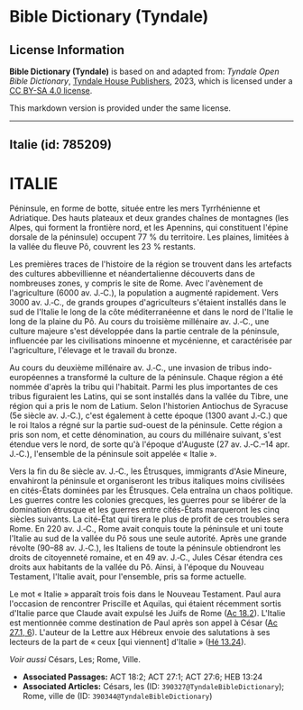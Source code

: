# Bible Dictionary (Tyndale)

## License Information

**Bible Dictionary (Tyndale)** is based on and adapted from: _Tyndale Open Bible Dictionary_, [Tyndale House Publishers](https://tyndaleopenresources.com/), 2023, which is licensed under a [CC BY-SA 4.0 license](https://creativecommons.org/licenses/by-sa/4.0/legalcode.en).

This markdown version is provided under the same license.



--------------------------------

## Italie (id: 785209)

ITALIE
======

Péninsule, en forme de botte, située entre les mers Tyrrhénienne et Adriatique. Des hauts plateaux et deux grandes chaînes de montagnes (les Alpes, qui forment la frontière nord, et les Apennins, qui constituent l'épine dorsale de la péninsule) occupent 77 % du territoire. Les plaines, limitées à la vallée du fleuve Pô, couvrent les 23 % restants.

Les premières traces de l'histoire de la région se trouvent dans les artefacts des cultures abbevillienne et néandertalienne découverts dans de nombreuses zones, y compris le site de Rome. Avec l'avènement de l'agriculture (6000 av. J.‑C.), la population a augmenté rapidement. Vers 3000 av. J.‑C., de grands groupes d'agriculteurs s'étaient installés dans le sud de l'Italie le long de la côte méditerranéenne et dans le nord de l'Italie le long de la plaine du Pô. Au cours du troisième millénaire av. J.‑C., une culture majeure s'est développée dans la partie centrale de la péninsule, influencée par les civilisations minoenne et mycénienne, et caractérisée par l'agriculture, l'élevage et le travail du bronze.

Au cours du deuxième millénaire av. J.‑C., une invasion de tribus indo\-européennes a transformé la culture de la péninsule. Chaque région a été nommée d'après la tribu qui l'habitait. Parmi les plus importantes de ces tribus figuraient les Latins, qui se sont installés dans la vallée du Tibre, une région qui a pris le nom de Latium. Selon l'historien Antiochus de Syracuse (5e siècle av. J.‑C.), c'est également à cette époque (1300 avant J.‑C.) que le roi Italos a régné sur la partie sud\-ouest de la péninsule. Cette région a pris son nom, et cette dénomination, au cours du millénaire suivant, s'est étendue vers le nord, de sorte qu'à l'époque d'Auguste (27 av. J.‑C.–14 apr. J.‑C.), l'ensemble de la péninsule soit appelée « Italie ».

Vers la fin du 8e siècle av. J.‑C., les Étrusques, immigrants d'Asie Mineure, envahiront la péninsule et organiseront les tribus italiques moins civilisées en cités\-États dominées par les Étrusques. Cela entraîna un chaos politique. Les guerres contre les colonies grecques, les guerres pour se libérer de la domination étrusque et les guerres entre cités\-États marqueront les cinq siècles suivants. La cité\-État qui tirera le plus de profit de ces troubles sera Rome. En 220 av. J.‑C., Rome avait conquis toute la péninsule et uni toute l'Italie au sud de la vallée du Pô sous une seule autorité. Après une grande révolte (90–88 av. J.‑C.), les Italiens de toute la péninsule obtiendront les droits de citoyenneté romaine, et en 49 av. J.‑C., Jules César étendra ces droits aux habitants de la vallée du Pô. Ainsi, à l'époque du Nouveau Testament, l'Italie avait, pour l'ensemble, pris sa forme actuelle.

Le mot « Italie » apparaît trois fois dans le Nouveau Testament. Paul aura l'occasion de rencontrer Priscille et Aquilas, qui étaient récemment sortis d'Italie parce que Claude avait expulsé les Juifs de Rome ([Ac 18\.2](https://ref.ly/Acts18:2)). L'Italie est mentionnée comme destination de Paul après son appel à César ([Ac 27\.1, 6](https://ref.ly/Acts27:1,Acts27:6)). L'auteur de la Lettre aux Hébreux envoie des salutations à ses lecteurs de la part de « ceux \[qui viennent] d'Italie » ([Hé 13\.24](https://ref.ly/Heb13:24)).

*Voir aussi* Césars, Les; Rome, Ville.

* **Associated Passages:** ACT 18:2; ACT 27:1; ACT 27:6; HEB 13:24
* **Associated Articles:** Césars, les (ID: `390327@TyndaleBibleDictionary`); Rome, ville de (ID: `390344@TyndaleBibleDictionary`)

